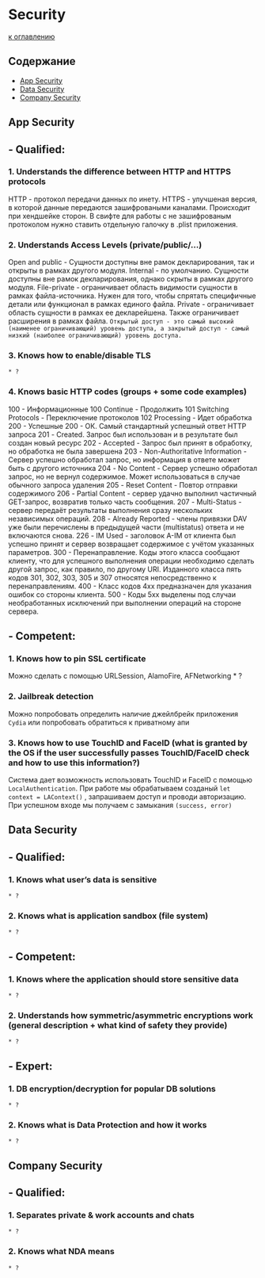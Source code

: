 # Security

[к оглавлению](./README.md)

## Содержание

- [App Security](./Security.md#app-security)
- [Data Security](./Security.md#data-security)
- [Company Security](./Security.md#company-security)


## <a id="app-security"></a> App Security

## - Qualified:
### 1. Understands the difference between HTTP and HTTPS protocols

HTTP - протокол передачи данных по инету. HTTPS - улучшеная версия, в которой данные передаются зашифроваными каналами. Происходит при хендшейке сторон. В свифте для работы с не зашифрованым протоколом нужно ставить отдельную галочку в .plist приложения.

### 2. Understands Access Levels (private/public/…)

Open and public - Сущности доступны вне рамок декларирования, так и открыты в рамках другого модуля.
Internal - по умолчанию. Сущности доступны вне рамок декларирования, однако скрыты в рамках другого модуля.
File-private - ограничивает область видимости сущности в рамках файла-источника. Нужен для того, чтобы спрятать специфичные детали или функционал в рамках единого файла.
Private - ограничивает область сущности в рамках ее декларейшена. Также ограничивает расширения в рамках файла.
`Открытый доступ - это самый высокий (наименее ограничивающий) уровень доступа, а закрытый доступ - самый низкий (наиболее ограничивающий) уровень доступа.`

### 3. Knows how to enable/disable TLS
    * ?
### 4. Knows basic HTTP codes (groups + some code examples)
100 - Информационные
100 Continue - Продолжить
101 Switching Protocols - Переключение протоколов
102 Processing - Идет обработка
200 - Успешные
200 - ОК. Самый стандартный успешный ответ HTTP запроса
201 - Created. Запрос был использован и в результате был создан новый ресурс
202 - Accepted - Запрос был принят в обработку, но обработка не была завершена
203 - Non-Authoritative Information - Сервер успешно обработал запрос, но информация в ответе может быть с другого источника
204 - No Content - Сервер успешно обработал запрос, но не вернул содержимое. Может использоваться в случае обычного запроса удаления
205 - Reset Content - Повтор отправки содержимого
206 - Partial Content - сервер удачно выполнил  частичный GET-запрос, возвратив только часть сообщения.
207 - Multi-Status - сервер передаёт результаты выполнения сразу нескольких независимых операций.
208 - Already Reported - члены привязки DAV уже были перечислены в предыдущей части (multistatus) ответа и не включаются снова.
226 - IM Used - заголовок A-IM от клиента был успешно принят и сервер возвращает содержимое с учётом указанных параметров.
300 - Перенаправление. Коды этого класса сообщают клиенту, что для успешного выполнения операции необходимо сделать другой запрос, как правило, по другому URI. Изданного класса пять кодов 301, 302, 303, 305 и 307 относятся непосредственно к перенаправлениям.
400 - Класс кодов 4xx предназначен для указания ошибок со стороны клиента.
500 - Коды 5xx выделены под случаи необработанных исключений при выполнении операций на стороне сервера.

## - Competent:
### 1. Knows how to pin SSL certificate
Можно сделать с помощью URLSession, AlamoFire, AFNetworking
    * ?
### 2. Jailbreak detection
Можно попробовать определить наличие джейлбрейк приложения `Cydia` или попробовать обратиться к приватному апи
### 3. Knows how to use TouchID and FaceID (what is granted by the OS if the user successfully passes TouchID/FaceID check and how to use this information?)
Система дает возможность использовать TouchID и FaceID с помощью `LocalAuthentication`. При работе мы обрабатываем созданый `let context = LAContext()` , запрашиваем доступ и проводи авторизацию. При успешном входе мы получаем с замыкания `(success, error)`

## <a id="data-security"></a> Data Security

## - Qualified:
### 1. Knows what user’s data is sensitive
    * ?
### 2. Knows what is application sandbox (file system)
    * ?

## - Competent:
### 1. Knows where the application should store sensitive data
    * ?
### 2. Understands how symmetric/asymmetric encryptions work (general description + what kind of safety they provide)
    * ?

## - Expert:
### 1. DB encryption/decryption for popular DB solutions
    * ?
### 2. Knows what is Data Protection and how it works
    * ?

## <a id="company-security"></a> Company Security

## - Qualified:
### 1. Separates private & work accounts and chats
    * ?
### 2. Knows what NDA means
    * ?
